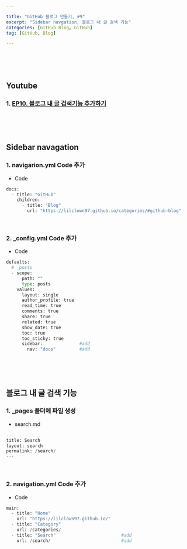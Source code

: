 ```yaml
---

title: "GitHub 블로그 만들기, #9"
excerpt: "Sidebar navgation, 블로그 내 글 검색 기능"
categories: [GitHub Blog, GitHub]
tag: [GitHub, Blog]

---
```


<br><br><br>

## Youtube

### 1. [EP10. 블로그 내 글 검색기능 추가하기](https://youtu.be/AONVKTeeaWY)

<br><br><br>

## Sidebar navagation

### 1. navigarion.yml Code 추가

- Code

```python
docs:
  - title: "GitHub"
    children:
      - title: "Blog"
        url: "https://lilclown97.github.io/categories/#github-blog"
```

<br>

### 2. _config.yml Code 추가

- Code

```python
defaults:
  # _posts
  - scope:
      path: ""
      type: posts
    values:
      layout: single
      author_profile: true
      read_time: true
      comments: true
      share: true
      related: true
      show_date: true
      toc: true
      toc_sticky: true
      sidebar:              #add
        nav: "docs"         #add
```

<br><br><br>

## 블로그 내 글 검색 기능

### 1. _pages 폴더에 파일 생성

- search.md

```python
---
title: Search
layout: search
permalink: /search/
---
```

<br>

### 2. navigation.yml Code 추가

- Code

```python
main:
  - title: "Home"
    url: "https://lilclown97.github.io/"
  - title: "Category"
    url: /categories/
  - title: "Search"                         #add
    url: /search/                           #add
```